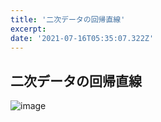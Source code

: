 ```yaml
---
title: '二次データの回帰直線'
excerpt: 
date: '2021-07-16T05:35:07.322Z'
---
```


## 二次データの回帰直線

![image](https://res.cloudinary.com/ddaz9etkx/image/upload/v1626541304/regression_vayeho.jpg)